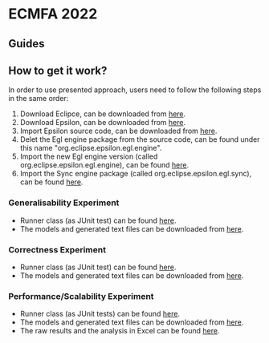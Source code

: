 # ECMFA 2022


## Guides

## How to get it work?
In order to use presented approach, users need to follow the following steps in the same order:
1. Download Eclipce, can be downloaded from [here](https://www.eclipse.org/downloads/).
2. Download Epsilon, can be downloaded from [here](https://www.eclipse.org/epsilon/download/).
3. Import Epsilon source code, can be downloaded from [here](https://www.eclipse.org/epsilon/download/#source-code).
4. Delet the Egl engine package from the source code, can be found under this name "org.eclipse.epsilon.egl.engine".
5. Import the new Egl engine version (called org.eclipse.epsilon.egl.engine), can be found [here](https://drive.google.com/file/d/11cjBCZk2A98cPZXfEjo__vwyF27XPKv3/view?usp=sharing).
6. Import the Sync engine package (called org.eclipse.epsilon.egl.sync), can be found [here](https://drive.google.com/file/d/1oWZl3BhnY1tCRnY-X2bX1HElzPvP5_YW/view?usp=sharing).




### Generalisability Experiment
- Runner class (as JUnit test) can be found [here](https://github.com/soha500/EglSyncNew/blob/master/org.eclipse.epsilon.egl.sync/src/org/eclipse/epsilon/egl/sync/SyncGenerelisabiltyTests.java).
- The models and generated text files can be downloaded from [here](https://drive.google.com/file/d/1Hgi92cQ9tnab9J_0hz5j9IU2zkWjUZKw/view?usp=sharing).

### Correctness Experiment
- Runner class (as JUnit test) can be found [here](https://github.com/soha500/EglSyncNew/blob/master/org.eclipse.epsilon.egl.sync/src/org/eclipse/epsilon/egl/sync/SyncCorrectnessTests.java).
- The models and generated text files can be downloaded from [here](https://drive.google.com/file/d/1rrXCMSwvGpcH_buC9cMcLvmWREOoPdD7/view?usp=sharing).

### Performance/Scalability Experiment 
- Runner class (as JUnit tests) can be found [here](https://github.com/soha500/EglSyncNew/blob/master/org.eclipse.epsilon.egl.sync/src/org/eclipse/epsilon/egl/sync/SyncScalablityTests.java).
- The models and generated text files can be downloaded from [here](https://drive.google.com/file/d/1zWDiOvRI0FLbCsUXWfAQihWVovIU9P7J/view?usp=sharing).
- The raw results and the analysis in Excel can be found [here](https://github.com/soha500/EglSyncNew/blob/master/DataForScalabiltyPerformanceTests.xlsx).
